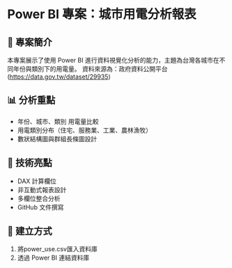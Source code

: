 # Power BI 專案：城市用電分析報表

## 📌 專案簡介
本專案展示了使用 Power BI 進行資料視覺化分析的能力，主題為台灣各城市在不同年份與類別下的用電量。
資料來源為：政府資料公開平台(https://data.gov.tw/dataset/29935)

## 📊 分析重點
- 年份、城市、類別 用電量比較
- 用電類別分布（住宅、服務業、工業、農林漁牧）
- 數狀結構圖與群組長條圖設計

## 🧠 技術亮點
- DAX 計算欄位
- 非互動式報表設計
- 多欄位整合分析
- GitHub 文件撰寫

## 🚀 建立方式
1. 將power_use.csv匯入資料庫
2. 透過 Power BI 連結資料庫

